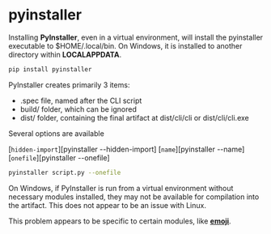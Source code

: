 # pyinstaller

Installing **PyInstaller**, even in a virtual environment, will install the pyinstaller executable to $HOME/.local/bin.
On Windows, it is installed to another directory within 
**LOCALAPPDATA**.

```sh
pip install pyinstaller
```

PyInstaller creates primarily 3 items:

- .spec file, named after the CLI script
- build/ folder, which can be ignored
- dist/ folder, containing the final artifact at dist/cli/cli or dist/cli/cli.exe

Several options are available

[`hidden-import`][pyinstaller --hidden-import]
[`name`][pyinstaller --name]
[`onefile`][pyinstaller --onefile]

```sh
pyinstaller script.py --onefile
```
On Windows, if PyInstaller is run from a virtual environment without necessary modules installed, they may not be available for compilation into the artifact. This does not appear to be an issue with Linux.

This problem appears to be specific to certain modules, like [**emoji**](https://github.com/carpedm20/emoji/).

